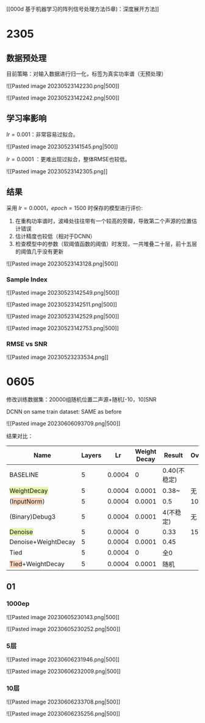 [[000d 基于机器学习的阵列信号处理方法(5章)：深度展开方法]]

# 2305

## 数据预处理

目前策略：对输入数据进行归一化，标签为真实功率谱（无预处理）

![[Pasted image 20230523142230.png|500]]

![[Pasted image 20230523142242.png|500]]

## 学习率影响

$lr=0.001$：非常容易过拟合。

![[Pasted image 20230523141545.png|500]]

$lr=0.0001$ ：更难出现过拟合，整体RMSE也较低。

![[Pasted image 20230523142305.png]]

## 结果

采用 $lr=0.0001$，$epoch=1500$ 时保存的模型进行评价:
1. 在重构功率谱时，波峰处往往带有一个较高的旁瓣，导致第二个声源的位置估计错误
2. 估计精度也较低（相对于DCNN）
3. 检查模型中的参数（软阈值函数的阈值）时发现，一共堆叠二十层，前十五层的阈值几乎没有更新

![[Pasted image 20230523143128.png|500]]

### Sample Index

![[Pasted image 20230523142549.png|500]]

![[Pasted image 20230523142511.png|500]]

![[Pasted image 20230523142529.png|500]]

![[Pasted image 20230523142753.png|500]]

### RMSE vs SNR

![[Pasted image 20230523233534.png]]


# 0605

修改训练数据集：20000组随机位置二声源+随机\[-10，10\]SNR

DCNN on same train dataset: SAME as before

![[Pasted image 20230606093709.png|500]]

结果对比：

| Name                                                                       | Layers | Lr     | Weight Decay | Result       | OverFitting |
| -------------------------------------------------------------------------- | ------ | ------ | ------------ | ------------ | ----------- |
| BASELINE                                                                   | 5      | 0.0004 | 0            | 0.40(不稳定) |             |
| <span style="background:rgba(205, 244, 105, 0.55)">WeightDecay</span>      | 5      | 0.0004 | 0.0001       | 0.38~        | 无          |
| (<span style="background:rgba(255, 183, 139, 0.55)">InputNorm</span>)      | 5      | 0.0004 | 0.0001       | 0.5          | 100ep       |
| (Binary)Debug3                                                             | 5      | 0.0004 | 0.0001       | 4(不稳定)    | 无          |
| <span style="background:rgba(205, 244, 105, 0.55)">Denoise</span>          | 5      | 0.0004 | 0            | 0.33         | 150         |
| Denoise+WeightDecay                                                        | 5      | 0.0004 | 0.0001       | 0.45         |             |
| Tied                                                                       | 5      | 0.0004 | 0            | 全0          |             |
| <span style="background:rgba(255, 183, 139, 0.55)">Tied</span>+WeightDecay | 5      | 0.0004 | 0.0001       | 随机         |             |


## 01

### 1000ep 

![[Pasted image 20230605230143.png|500]]

![[Pasted image 20230605230252.png|500]]

### 5层

![[Pasted image 20230606231946.png|500]]

![[Pasted image 20230606232009.png|500]]


### 10层

![[Pasted image 20230606233708.png|500]]

![[Pasted image 20230606235256.png|500]]

